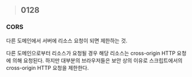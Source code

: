 > ## 0128

### CORS

다른 도메인에서 서버에 리소스 요청이 되면 제한하는 것.

다른 도메인으로부터 리소스가 요청될 경우 해당 리소스는 cross-origin HTTP 요청 에 의해 요청된다. 하지만 대부분의 브라우저들은 보안 상의 이유로 스크립트에서의 cross-origin HTTP 요청을 제한한다.
